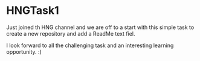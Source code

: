 # HNGTask1
Just joined th HNG channel and we are off to a start with this simple task to create a new repository and add a ReadMe text fiel.

I look forward to all the challenging task and an interesting learning opportunity.
:)
